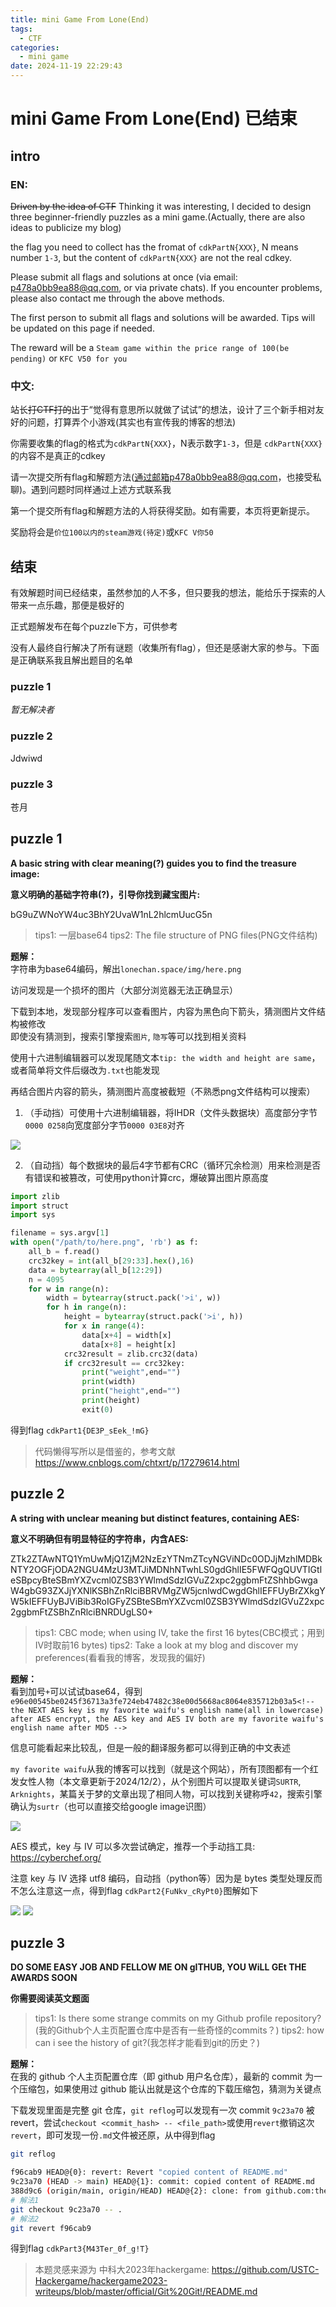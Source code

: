 ```yaml
---
title: mini Game From Lone(End)
tags:
  - CTF
categories:
  - mini game
date: 2024-11-19 22:29:43
---
```


# mini Game From Lone(End) 已结束
## intro
### EN:

~~Driven by the idea of CTF~~ Thinking it was interesting, I decided to design three beginner-friendly puzzles as a mini game.(Actually, there are also ideas to publicize my blog)

the flag you need to collect has the fromat of `cdkPartN{XXX}`, N means number `1-3`, but the content of `cdkPartN{XXX}` are not the real cdkey.

Please submit all flags and solutions at once (via email: p478a0bb9ea88@qq.com, or via private chats). If you encounter problems, please also contact me through the above methods.

The first person to submit all flags and solutions will be awarded. Tips will be updated on this page if needed.

The reward will be a `Steam game within the price range of 100(be pending)` or `KFC V50 for you`

### 中文:

站长~~打CTF打的~~出于“觉得有意思所以就做了试试”的想法，设计了三个新手相对友好的问题，打算弄个小游戏(其实也有宣传我的博客的想法)

你需要收集的flag的格式为`cdkPartN{XXX}`，N表示数字`1-3`，但是 `cdkPartN{XXX}` 的内容不是真正的cdkey

请一次提交所有flag和解题方法(通过邮箱p478a0bb9ea88@qq.com，也接受私聊)。遇到问题时同样通过上述方式联系我

第一个提交所有flag和解题方法的人将获得奖励。如有需要，本页将更新提示。

奖励将会是`价位100以内的steam游戏(待定)`或`KFC V你50`

## 结束

有效解题时间已经结束，虽然参加的人不多，但只要我的想法，能给乐于探索的人带来一点乐趣，那便是极好的

正式题解发布在每个puzzle下方，可供参考

没有人最终自行解决了所有谜题（收集所有flag），但还是感谢大家的参与。下面是正确联系我且解出题目的名单

### puzzle 1
*暂无解决者*
### puzzle 2
Jdwiwd
### puzzle 3
苍月

## puzzle 1

**A basic string with clear meaning(?) guides you to find the treasure image:**

**意义明确的基础字符串(?)，引导你找到藏宝图片:**

bG9uZWNoYW4uc3BhY2UvaW1nL2hlcmUucG5n

> tips1: 一层base64
> tips2: The file structure of PNG files(PNG文件结构)

**题解：**<br/>
字符串为base64编码，解出`lonechan.space/img/here.png`

访问发现是一个损坏的图片（大部分浏览器无法正确显示）

下载到本地，发现部分程序可以查看图片，内容为黑色向下箭头，猜测图片文件结构被修改<br/>
即使没有猜测到，搜索引擎搜索`图片`, `隐写`等可以找到相关资料

使用十六进制编辑器可以发现尾随文本`tip: the width and height are same`，或者简单将文件后缀改为`.txt`也能发现

再结合图片内容的箭头，猜测图片高度被截短（不熟悉png文件结构可以搜索）

1. （手动挡）可使用十六进制编辑器，将IHDR（文件头数据块）高度部分字节`0000 0258`向宽度部分字节`0000 03E8`对齐

![](/img/here_solution.png)

2. （自动挡）每个数据块的最后4字节都有CRC（循环冗余检测）用来检测是否有错误和被篡改，可使用python计算crc，爆破算出图片原高度
```python
import zlib
import struct
import sys

filename = sys.argv[1]
with open("/path/to/here.png", 'rb') as f:
    all_b = f.read()
    crc32key = int(all_b[29:33].hex(),16)
    data = bytearray(all_b[12:29])
    n = 4095
    for w in range(n): 
        width = bytearray(struct.pack('>i', w))
        for h in range(n):
            height = bytearray(struct.pack('>i', h))
            for x in range(4):
                data[x+4] = width[x]
                data[x+8] = height[x]
            crc32result = zlib.crc32(data)
            if crc32result == crc32key:
                print("weight",end="")
                print(width)
                print("height",end="")
                print(height)
                exit(0)
```
得到flag `cdkPart1{DE3P_sEek_!mG}`
> 代码懒得写所以是借鉴的，参考文献 https://www.cnblogs.com/chtxrt/p/17279614.html

## puzzle 2

**A string with unclear meaning but distinct features, containing AES:**

**意义不明确但有明显特征的字符串，内含AES:**

ZTk2ZTAwNTQ1YmUwMjQ1ZjM2NzEzYTNmZTcyNGViNDc0ODJjMzhlMDBkNTY2OGFjODA2NGU4MzU3MTJiMDNhNTwhLS0gdGhlIE5FWFQgQUVTIGtleSBpcyBteSBmYXZvcml0ZSB3YWlmdSdzIGVuZ2xpc2ggbmFtZShhbGwgaW4gbG93ZXJjYXNlKSBhZnRlciBBRVMgZW5jcnlwdCwgdGhlIEFFUyBrZXkgYW5kIEFFUyBJViBib3RoIGFyZSBteSBmYXZvcml0ZSB3YWlmdSdzIGVuZ2xpc2ggbmFtZSBhZnRlciBNRDUgLS0+

> tips1: CBC mode; when using IV, take the first 16 bytes(CBC模式；用到IV时取前16 bytes)
> tips2: Take a look at my blog and discover my preferences(看看我的博客，发现我的偏好)

**题解：**<br/>
看到加号`+`可以试试base64，得到`e96e00545be0245f36713a3fe724eb47482c38e00d5668ac8064e835712b03a5<!-- the NEXT AES key is my favorite waifu's english name(all in lowercase) after AES encrypt, the AES key and AES IV both are my favorite waifu's english name after MD5 -->`

信息可能看起来比较乱，但是一般的翻译服务都可以得到正确的中文表述

`my favorite waifu`从我的博客可以找到（就是这个网站），所有顶图都有一个红发女性人物（本文章更新于2024/12/2），从个别图片可以提取关键词`SURTR`, `Arknights`，某篇关于梦的文章出现了相同人物，可以找到关键称呼`42`，搜索引擎确认为`surtr`（也可以直接交给google image识图）

![](/img/miniGame-surtr-md5.png)

AES 模式，key 与 IV 可以多次尝试确定，推荐一个手动挡工具: https://cyberchef.org/

注意 key 与 IV 选择 utf8 编码，自动挡（python等）因为是 bytes 类型处理反而不怎么注意这一点，得到flag `cdkPart2{FuNkv_cRyPt0}`图解如下

![](/img/miniGame-surtr-AES.png)
![](/img/miniGame-solution.png)

## puzzle 3

**DO SOME EASY JOB AND FELLOW ME ON gITHUB, YOU WiLL GEt THE AWARDS SOON**

**你需要阅读英文题面**
> tips1: Is there some strange commits on my Github profile repository?(我的Github个人主页配置仓库中是否有一些奇怪的commits？)
> tips2: how can i see the history of git?(我怎样才能看到git的历史？)

**题解：**<br/>
在我的 github 个人主页配置仓库（即 github 用户名仓库），最新的 commit 为一个压缩包，如果使用过 github 能认出就是这个仓库的下载压缩包，猜测为关键点

下载发现里面是完整 git 仓库，`git reflog`可以发现有一次 commit `9c23a70` 被 revert，尝试`checkout <commit_hash> -- <file_path>`或使用`revert`撤销这次`revert`，即可发现一份`.md`文件被还原，从中得到flag
```bash
git reflog

f96cab9 HEAD@{0}: revert: Revert "copied content of README.md"
9c23a70 (HEAD -> main) HEAD@{1}: commit: copied content of README.md
388d9c6 (origin/main, origin/HEAD) HEAD@{2}: clone: from github.com:thely314/thely314.git
# 解法1
git checkout 9c23a70 -- .
# 解法2
git revert f96cab9
```
得到flag `cdkPart3{M43Ter_0f_g!T}`
> 本题灵感来源为 中科大2023年hackergame: https://github.com/USTC-Hackergame/hackergame2023-writeups/blob/master/official/Git%20Git!/README.md